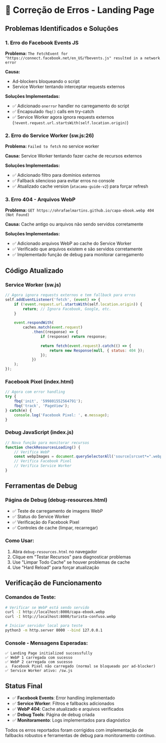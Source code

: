 # 🔧 Correção de Erros - Landing Page

## Problemas Identificados e Soluções

### 1. Erro do Facebook Events JS
**Problema:** `The FetchEvent for "https://connect.facebook.net/en_US/fbevents.js" resulted in a network error`

**Causa:** 
- Ad-blockers bloqueando o script
- Service Worker tentando interceptar requests externos

**Soluções Implementadas:**
- ✅ Adicionado `onerror` handler no carregamento do script
- ✅ Encapsulado `fbq()` calls em try-catch
- ✅ Service Worker agora ignora requests externos (`!event.request.url.startsWith(self.location.origin)`)

### 2. Erro do Service Worker (sw.js:26)
**Problema:** `Failed to fetch` no service worker

**Causa:** Service Worker tentando fazer cache de recursos externos

**Soluções Implementadas:**
- ✅ Adicionado filtro para domínios externos
- ✅ Fallback silencioso para evitar erros no console
- ✅ Atualizado cache version (`atacama-guide-v2`) para forçar refresh

### 3. Erro 404 - Arquivos WebP
**Problema:** `GET https://ohrafaelmartins.github.io/capa-ebook.webp 404 (Not Found)`

**Causa:** Cache antigo ou arquivos não sendo servidos corretamente

**Soluções Implementadas:**
- ✅ Adicionado arquivos WebP ao cache do Service Worker
- ✅ Verificado que arquivos existem e são servidos corretamente
- ✅ Implementado função de debug para monitorar carregamento

## Código Atualizado

### Service Worker (sw.js)
```javascript
// Agora ignora requests externos e tem fallback para erros
self.addEventListener('fetch', (event) => {
    if (!event.request.url.startsWith(self.location.origin)) {
        return; // Ignora Facebook, Google, etc.
    }
    
    event.respondWith(
        caches.match(event.request)
            .then((response) => {
                if (response) return response;
                
                return fetch(event.request).catch(() => {
                    return new Response(null, { status: 404 });
                });
            })
    );
});
```

### Facebook Pixel (index.html)
```javascript
// Agora com error handling
try {
    fbq('init', '599801552564791');
    fbq('track', 'PageView');
} catch(e) {
    console.log('Facebook Pixel: ', e.message);
}
```

### Debug JavaScript (index.js)
```javascript
// Nova função para monitorar recursos
function checkResourcesLoading() {
    // Verifica WebP
    const webpImages = document.querySelectorAll('source[srcset*=".webp"]');
    // Verifica Facebook Pixel
    // Verifica Service Worker
}
```

## Ferramentas de Debug

### Página de Debug (debug-resources.html)
- ✅ Teste de carregamento de imagens WebP
- ✅ Status do Service Worker
- ✅ Verificação do Facebook Pixel
- ✅ Controles de cache (limpar, recarregar)

### Como Usar:
1. Abra `debug-resources.html` no navegador
2. Clique em "Testar Recursos" para diagnosticar problemas
3. Use "Limpar Todo Cache" se houver problemas de cache
4. Use "Hard Reload" para forçar atualização

## Verificação de Funcionamento

### Comandos de Teste:
```bash
# Verificar se WebP está sendo servido
curl -I http://localhost:8000/capa-ebook.webp
curl -I http://localhost:8000/turista-confuso.webp

# Iniciar servidor local para teste
python3 -m http.server 8000 --bind 127.0.0.1
```

### Console - Mensagens Esperadas:
```
✅ Landing Page initialized successfully
✅ WebP 1 carregada com sucesso  
✅ WebP 2 carregada com sucesso
⚠️  Facebook Pixel não carregado (normal se bloqueado por ad-blocker)
✅ Service Worker ativo: /sw.js
```

## Status Final
- ✅ **Facebook Events**: Error handling implementado
- ✅ **Service Worker**: Filtros e fallbacks adicionados  
- ✅ **WebP 404**: Cache atualizado e arquivos verificados
- ✅ **Debug Tools**: Página de debug criada
- ✅ **Monitoramento**: Logs implementados para diagnóstico

Todos os erros reportados foram corrigidos com implementação de fallbacks robustos e ferramentas de debug para monitoramento contínuo. 